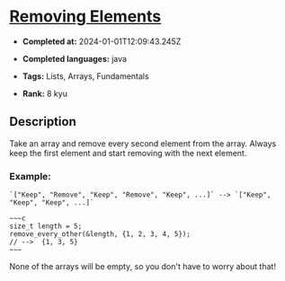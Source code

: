 # [Removing Elements](https://www.codewars.com/kata/5769b3802ae6f8e4890009d2)

- **Completed at:** 2024-01-01T12:09:43.245Z

- **Completed languages:** java

- **Tags:** Lists, Arrays, Fundamentals

- **Rank:** 8 kyu

## Description

Take an array and remove every second element from the array. Always keep the first element and start removing with the next element.

### Example:

```if-not:c
`["Keep", "Remove", "Keep", "Remove", "Keep", ...]` --> `["Keep", "Keep", "Keep", ...]`
```

```if:c
~~~c
size_t length = 5;
remove_every_other(&length, {1, 2, 3, 4, 5});
// -->  {1, 3, 5}
~~~
```

None of the arrays will be empty, so you don't have to worry about that!
